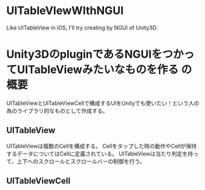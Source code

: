 UITableVIewWIthNGUI
===================

Like UITableView in iOS, I'll try creating by NGUI of Unity3D.


# Unity3DのpluginであるNGUIをつかってUITableViewみたいなものを作る の概要
UITableViewとUITableViewCellで構成するUIをUnityでも使いたい！という人の為のライブラリ的なものとして作成する。

## UITableView
UITableViewは複数のCellを構成する。
Cellをタップした時の動作やCellが保持するデータについてはCellに定義されている。
UITableViewは当たり判定を持って、上下へのスクロールとスクロールバーの制御を行う。

## UITableViewCell


